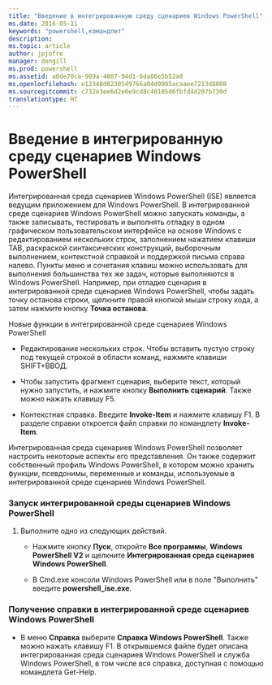 ```yaml
---
title: "Введение в интегрированную среду сценариев Windows PowerShell"
ms.date: 2016-05-11
keywords: "powershell,командлет"
description: 
ms.topic: article
author: jpjofre
manager: dongill
ms.prod: powershell
ms.assetid: a0de70ca-909a-4807-94d1-6da86e5b52a0
ms.openlocfilehash: e12348d8230549766a04d9995acaaee7213d8808
ms.sourcegitcommit: c732e3ee6d2e0e9cd8c40105d6fbfd4d207b730d
translationtype: HT
---
```

# <a name="introducing-the-windows-powershell-ise"></a>Введение в интегрированную среду сценариев Windows PowerShell
Интегрированная среда сценариев Windows PowerShell (ISE) является ведущим приложением для Windows PowerShell. В интегрированной среде сценариев Windows PowerShell можно запускать команды, а также записывать, тестировать и выполнять отладку в одном графическом пользовательском интерфейсе на основе Windows с редактированием нескольких строк, заполнением нажатием клавиши TAB, раскраской синтаксических конструкций, выборочным выполнением, контекстной справкой и поддержкой письма справа налево.
Пункты меню и сочетания клавиш можно использовать для выполнения большинства тех же задач, которые выполняются в Windows PowerShell.  Например, при отладке сценария в интегрированной среде сценариев Windows PowerShell, чтобы задать точку останова строки, щелкните правой кнопкой мыши строку кода, а затем нажмите кнопку **Точка останова**.

Новые функции в интегрированной среде сценариев Windows PowerShell

-   Редактирование нескольких строк. Чтобы вставить пустую строку под текущей строкой в области команд, нажмите клавиши SHIFT+ВВОД.

-   Чтобы запустить фрагмент сценария, выберите текст, который нужно запустить, и нажмите кнопку **Выполнить сценарий**. Также можно нажать клавишу F5.

-   Контекстная справка. Введите **Invoke-Item** и нажмите клавишу F1. В разделе справки откроется файл справки по командлету **Invoke-Item**.

Интегрированная среда сценариев Windows PowerShell позволяет настроить некоторые аспекты его представления. Он также содержит собственный профиль Windows PowerShell, в котором можно хранить функции, псевдонимы, переменные и команды, используемые в интегрированной среде сценариев Windows PowerShell.

### <a name="to-start-the-windows-powershell-ise"></a>Запуск интегрированной среды сценариев Windows PowerShell

1.  Выполните одно из следующих действий.

    -   Нажмите кнопку **Пуск**, откройте **Все программы**, **Windows PowerShell V2** и щелкните **Интегрированная среда сценариев Windows PowerShell**.

    -   В Cmd.exe консоли Windows PowerShell или в поле "Выполнить" введите **powershell_ise.exe**.

### <a name="to-get-help-in-the-windows-powershell-ise"></a>Получение справки в интегрированной среде сценариев Windows PowerShell

-   В меню **Справка** выберите **Справка Windows PowerShell**. Также можно нажать клавишу F1. В открывшемся файле будет описана интегрированная среда сценариев Windows PowerShell и служба Windows PowerShell, в том числе вся справка, доступная с помощью командлета Get-Help.

